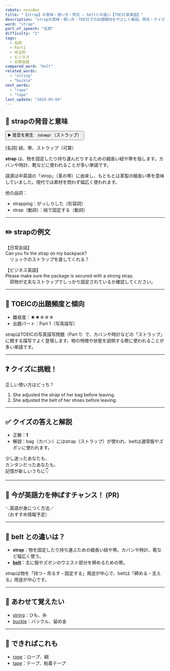 ```yaml
---
robots: noindex
title: "【strap】の意味・使い方・例文 ― beltとの違い【TOEIC英単語】"
description: "strapの意味・使い方・TOEICでの出題傾向をやさしく解説。例文・クイズ付きでbeltとの違いもわかりやすく学べます。"
word: "strap"
part_of_speech: "名詞"
difficulty: "2"
tags:
  - 名詞
  - Part1
  - 中立的
  - ビジネス
  - 日常会話
compared_word: "belt"
related_words:
  - "string"
  - "buckle"
next_words:
  - "rope"
  - "tape"
last_update: "2025-05-04"
---
```


## 🔰 strapの発音と意味

<button class="play-audio" onclick="playTTS('strap')">
  <span class="play-audio-main">
    ▶️ 発音を再生　/stræp/
  </span>
  <span class="play-audio-sub">
    （ストラップ）
  </span>
</button>

[名詞] 紐、帯、ストラップ（可算）

**strap** は、物を固定したり持ち運んだりするための細長い紐や帯を指します。カバンや時計、靴などに使われることが多い単語です。

語源は中英語の「strop」（革の帯）に由来し、もともとは革製の細長い帯を意味していました。現代では素材を問わず幅広く使われます。

他の品詞：  
- strapping：がっしりした（形容詞）
- strap（動詞）：紐で固定する（動詞）

---

## ✏️ strapの例文

【日常会話】  
Can you fix the strap on my backpack?  
　リュックのストラップを直してくれる？

【ビジネス英語】  
Please make sure the package is secured with a strong strap.  
　荷物が丈夫なストラップでしっかり固定されているか確認してください。

---

## 🎯 TOEICの出題頻度と傾向

- 難易度：★★☆☆☆
- 出題パート：Part 1（写真描写）

strapはTOEICの写真描写問題（Part 1）で、カバンや時計などの「ストラップ」に関する描写でよく登場します。物の特徴や状態を説明する際に使われることが多い単語です。

---

## ❓ クイズに挑戦！

正しい使い方はどっち？

1. She adjusted the strap of her bag before leaving.  
2. She adjusted the belt of her shoes before leaving.

---

## ✅ クイズの答えと解説

- 正解：**1**
- 解説：bag（カバン）にはstrap（ストラップ）が使われ、beltは通常服やズボンに使われます。

少し迷ったあなたも、  
カンタンだったあなたも、  
記憶が新しいうちに👇️

---

## 🚀 今が英語力を伸ばすチャンス！ (PR)

<div class="info-center">
＼英語が身につく方法／<br>  
（おすすめ情報予定）
</div>

---

## 🤔  belt との違いは？

- **strap**：物を固定したり持ち運ぶための細長い紐や帯。カバンや時計、靴など幅広く使う。
- **[belt](/belt)**：主に服やズボンのウエスト部分を締めるための帯。

strapは物を「持つ・吊るす・固定する」用途が中心で、beltは「締める・支える」用途が中心です。

---

## 🧩 あわせて覚えたい

- [string](/string)：ひも、糸
- [buckle](/buckle)：バックル、留め金

---

## 📖 できればこれも

- [rope](/rope)：ロープ、綱
- [tape](/tape)：テープ、粘着テープ

<!-- cvid: aid45_bid00 -->
